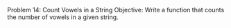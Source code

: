 Problem 14: Count Vowels in a String
Objective: Write a function that counts the number of vowels in a given string.
